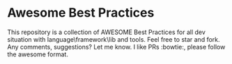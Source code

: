 # Awesome Best Practices
This repository is a collection of AWESOME Best Practices for all dev situation with language\framework\lib and tools. Feel free to star and fork. Any comments, suggestions? Let me know. I like PRs :bowtie:, please follow the awesome format.

